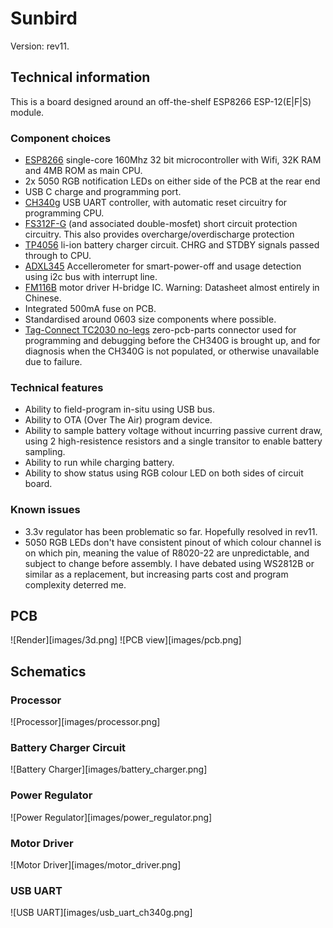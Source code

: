 # Sunbird

Version: rev11.

## Technical information

This is a board designed around an off-the-shelf ESP8266 ESP-12(E|F|S) module.

### Component choices

 * [ESP8266](./docs/esp8266ex.pdf) single-core 160Mhz 32 bit microcontroller with Wifi, 32K RAM and 4MB ROM as main CPU.
 * 2x 5050 RGB notification LEDs on either side of the PCB at the rear end
 * USB C charge and programming port.
 * [CH340g](./docs/CH340DS1.pdf) USB UART controller, with automatic reset circuitry for programming CPU.
 * [FS312F-G](./docs/FS312F-G-DS-10_EN.pdf) (and associated double-mosfet) short circuit protection circuitry. This also provides overcharge/overdischarge protection
 * [TP4056](./docs/TP4056.pdf) li-ion battery charger circuit. CHRG and STDBY signals passed through to CPU.
 * [ADXL345](./docs/ADXL345.pdf) Accellerometer for smart-power-off and usage detection using i2c bus with interrupt line.
 * [FM116B](./docs/FM116B.pdf) motor driver H-bridge IC. Warning: Datasheet almost entirely in Chinese.
 * Integrated 500mA fuse on PCB.
 * Standardised around 0603 size components where possible.
 * [Tag-Connect TC2030 no-legs](http://www.tag-connect.com/TC2030-MCP-NL) zero-pcb-parts connector used for programming and debugging before the CH340G is brought up, and for diagnosis when the CH340G is not populated, or otherwise unavailable due to failure.

### Technical features

 * Ability to field-program in-situ using USB bus.
 * Ability to OTA (Over The Air) program device.
 * Ability to sample battery voltage without incurring passive current draw, using 2 high-resistence resistors and a single transitor to enable battery sampling.
 * Ability to run while charging battery.
 * Ability to show status using RGB colour LED on both sides of circuit board.

### Known issues
 * 3.3v regulator has been problematic so far. Hopefully resolved in rev11.
 * 5050 RGB LEDs don't have consistent pinout of which colour channel is on which pin, meaning the value of R8020-22 are unpredictable, and subject to change before assembly. I have debated using WS2812B or similar as a replacement, but increasing parts cost and program complexity deterred me.

## PCB
![Render][images/3d.png]
![PCB view][images/pcb.png]

## Schematics

### Processor
![Processor][images/processor.png]

### Battery Charger Circuit
![Battery Charger][images/battery_charger.png]

### Power Regulator
![Power Regulator][images/power_regulator.png]

### Motor Driver
![Motor Driver][images/motor_driver.png]

### USB UART
![USB UART][images/usb_uart_ch340g.png]


